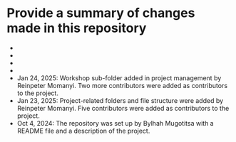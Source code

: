 # Provide a summary of changes made in this repository

-
-
-
-
- Jan 24, 2025: Workshop sub-folder added in project management by Reinpeter Momanyi. Two more contributors
  were added as contributors to the project.
- Jan 23, 2025: Project-related folders and file structure were added by Reinpeter Momanyi. Five contributors
  were added as contributors to the project.
- Oct 4, 2024: The repository was set up by Bylhah Mugotitsa with a README file and a description of the project.
